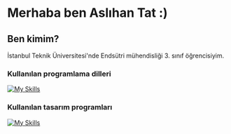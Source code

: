 # **Merhaba ben Aslıhan Tat :)**
## Ben kimim?
İstanbul Teknik Üniversitesi'nde Endsütri mühendisliği 3. sınıf öğrencisiyim.
### Kullanılan programlama dilleri
[![My Skills](https://skillicons.dev/icons?i=c,cpp,py)](https://skillicons.dev)
### Kullanılan tasarım programları
[![My Skills](https://skillicons.dev/icons?i=ai,ps,ap)](https://skillicons.dev)
